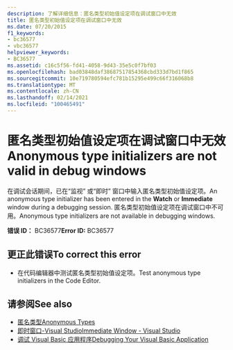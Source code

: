 ```yaml
---
description: 了解详细信息：匿名类型初始值设定项在调试窗口中无效
title: 匿名类型初始值设定项在调试窗口中无效
ms.date: 07/20/2015
f1_keywords:
- bc36577
- vbc36577
helpviewer_keywords:
- BC36577
ms.assetid: c16c5f56-fd41-4058-9d43-35e5c0f7bf03
ms.openlocfilehash: bad03848daf38687517854368cbd333d7bd1f865
ms.sourcegitcommit: 10e719780594efc781b15295e499c66f316068b8
ms.translationtype: MT
ms.contentlocale: zh-CN
ms.lasthandoff: 02/14/2021
ms.locfileid: "100465491"
---
```

# <a name="anonymous-type-initializers-are-not-valid-in-debug-windows"></a><span data-ttu-id="12931-103">匿名类型初始值设定项在调试窗口中无效</span><span class="sxs-lookup"><span data-stu-id="12931-103">Anonymous type initializers are not valid in debug windows</span></span>

<span data-ttu-id="12931-104">在调试会话期间，已在“监视”  或“即时”  窗口中输入匿名类型初始值设定项。</span><span class="sxs-lookup"><span data-stu-id="12931-104">An anonymous type initializer has been entered in the **Watch** or **Immediate** window during a debugging session.</span></span> <span data-ttu-id="12931-105">匿名类型初始值设定项在调试窗口中不可用。</span><span class="sxs-lookup"><span data-stu-id="12931-105">Anonymous type initializers are not available in debugging windows.</span></span>  
  
 <span data-ttu-id="12931-106">**错误 ID：** BC36577</span><span class="sxs-lookup"><span data-stu-id="12931-106">**Error ID:** BC36577</span></span>  
  
## <a name="to-correct-this-error"></a><span data-ttu-id="12931-107">更正此错误</span><span class="sxs-lookup"><span data-stu-id="12931-107">To correct this error</span></span>  
  
- <span data-ttu-id="12931-108">在代码编辑器中测试匿名类型初始值设定项。</span><span class="sxs-lookup"><span data-stu-id="12931-108">Test anonymous type initializers in the Code Editor.</span></span>  
  
## <a name="see-also"></a><span data-ttu-id="12931-109">请参阅</span><span class="sxs-lookup"><span data-stu-id="12931-109">See also</span></span>

- [<span data-ttu-id="12931-110">匿名类型</span><span class="sxs-lookup"><span data-stu-id="12931-110">Anonymous Types</span></span>](../programming-guide/language-features/objects-and-classes/anonymous-types.md)
- [<span data-ttu-id="12931-111">即时窗口-Visual Studio</span><span class="sxs-lookup"><span data-stu-id="12931-111">Immediate Window - Visual Studio</span></span>](/visualstudio/ide/reference/immediate-window)
- [<span data-ttu-id="12931-112">调试 Visual Basic 应用程序</span><span class="sxs-lookup"><span data-stu-id="12931-112">Debugging Your Visual Basic Application</span></span>](/visualstudio/debugger/debugger-basics)
